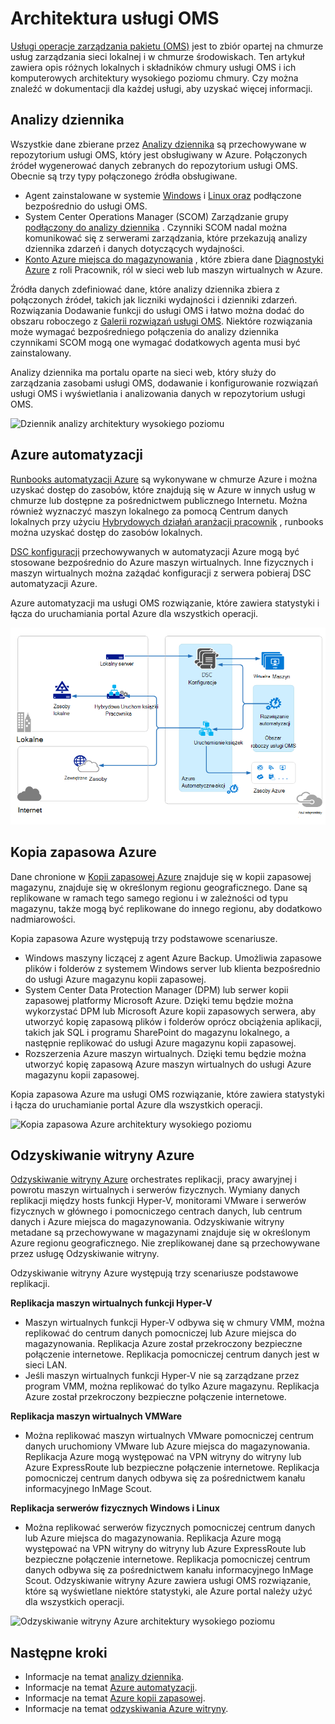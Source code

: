 <properties 
   pageTitle="Operacje usługi zarządzania pakietu (OMS) architektura | Microsoft Azure"
   description="Pakiet Microsoft operacje zarządzania usługi (OMS) jest firmy Microsoft w chmurze IT zarządzania rozwiązanie, które ułatwia zarządzanie i ochrona sieci lokalnej i w chmurze infrastruktury.  W tym artykule identyfikuje różnych usługach objęte usługi OMS i znajdują się łącza do szczegółowych zawartości."
   services="operations-management-suite"
   documentationCenter=""
   authors="bwren"
   manager="jwhit"
   editor="tysonn" />
<tags 
   ms.service="operations-management-suite"
   ms.devlang="na"
   ms.topic="get-started-article"
   ms.tgt_pltfrm="na"
   ms.workload="infrastructure-services"
   ms.date="10/27/2016"
   ms.author="bwren" />

# <a name="oms-architecture"></a>Architektura usługi OMS

[Usługi operacje zarządzania pakietu (OMS)](https://azure.microsoft.com/documentation/services/operations-management-suite/) jest to zbiór opartej na chmurze usług zarządzania sieci lokalnej i w chmurze środowiskach.  Ten artykuł zawiera opis różnych lokalnych i składników chmury usługi OMS i ich komputerowych architektury wysokiego poziomu chmury.  Czy można znaleźć w dokumentacji dla każdej usługi, aby uzyskać więcej informacji.

## <a name="log-analytics"></a>Analizy dziennika

Wszystkie dane zbierane przez [Analizy dziennika](https://azure.microsoft.com/documentation/services/log-analytics/) są przechowywane w repozytorium usługi OMS, który jest obsługiwany w Azure.  Połączonych źródeł wygenerować danych zebranych do repozytorium usługi OMS.  Obecnie są trzy typy połączonego źródła obsługiwane.

- Agent zainstalowane w systemie [Windows](../log-analytics/log-analytics-windows-agents.md) i [Linux oraz](../log-analytics/log-analytics-linux-agents.md) podłączone bezpośrednio do usługi OMS.
- System Center Operations Manager (SCOM) Zarządzanie grupy [podłączony do analizy dziennika](../log-analytics/log-analytics-om-agents.md) .  Czynniki SCOM nadal można komunikować się z serwerami zarządzania, które przekazują analizy dziennika zdarzeń i danych dotyczących wydajności.
- [Konto Azure miejsca do magazynowania](../log-analytics/log-analytics-azure-storage.md) , które zbiera dane [Diagnostyki Azure](../cloud-services/cloud-services-dotnet-diagnostics.md) z roli Pracownik, ról w sieci web lub maszyn wirtualnych w Azure.

Źródła danych zdefiniować dane, które analizy dziennika zbiera z połączonych źródeł, takich jak liczniki wydajności i dzienniki zdarzeń.  Rozwiązania Dodawanie funkcji do usługi OMS i łatwo można dodać do obszaru roboczego z [Galerii rozwiązań usługi OMS](../log-analytics/log-analytics-add-solutions.md).  Niektóre rozwiązania może wymagać bezpośredniego połączenia do analizy dziennika czynnikami SCOM mogą one wymagać dodatkowych agenta musi być zainstalowany.

Analizy dziennika ma portalu oparte na sieci web, który służy do zarządzania zasobami usługi OMS, dodawanie i konfigurowanie rozwiązań usługi OMS i wyświetlania i analizowania danych w repozytorium usługi OMS.

![Dziennik analizy architektury wysokiego poziomu](media/operations-management-suite-architecture/log-analytics.png)


## <a name="azure-automation"></a>Azure automatyzacji

[Runbooks automatyzacji Azure](http://azure.microsoft.com/documentation/services/automation) są wykonywane w chmurze Azure i można uzyskać dostęp do zasobów, które znajdują się w Azure w innych usług w chmurze lub dostępne za pośrednictwem publicznego Internetu.  Można również wyznaczyć maszyn lokalnego za pomocą Centrum danych lokalnych przy użyciu [Hybrydowych działań aranżacji pracownik](../automation/automation-hybrid-runbook-worker.md) , runbooks można uzyskać dostęp do zasobów lokalnych.

[DSC konfiguracji](../automation/automation-dsc-overview.md) przechowywanych w automatyzacji Azure mogą być stosowane bezpośrednio do Azure maszyn wirtualnych.  Inne fizycznych i maszyn wirtualnych można zażądać konfiguracji z serwera pobieraj DSC automatyzacji Azure.

Azure automatyzacji ma usługi OMS rozwiązanie, które zawiera statystyki i łącza do uruchamiania portal Azure dla wszystkich operacji.

![Azure automatyzacji architektury wysokiego poziomu](media/operations-management-suite-architecture/automation.png)

## <a name="azure-backup"></a>Kopia zapasowa Azure

Dane chronione w [Kopii zapasowej Azure](http://azure.microsoft.com/documentation/services/backup) znajduje się w kopii zapasowej magazynu, znajduje się w określonym regionu geograficznego.  Dane są replikowane w ramach tego samego regionu i w zależności od typu magazynu, także mogą być replikowane do innego regionu, aby dodatkowo nadmiarowości.

Kopia zapasowa Azure występują trzy podstawowe scenariusze.

- Windows maszyny liczącej z agent Azure Backup.  Umożliwia zapasowe plików i folderów z systemem Windows server lub klienta bezpośrednio do usługi Azure magazynu kopii zapasowej.  
- System Center Data Protection Manager (DPM) lub serwer kopii zapasowej platformy Microsoft Azure. Dzięki temu będzie można wykorzystać DPM lub Microsoft Azure kopii zapasowych serwera, aby utworzyć kopię zapasową plików i folderów oprócz obciążenia aplikacji, takich jak SQL i programu SharePoint do magazynu lokalnego, a następnie replikować do usługi Azure magazynu kopii zapasowej.
- Rozszerzenia Azure maszyn wirtualnych.  Dzięki temu będzie można utworzyć kopię zapasową Azure maszyn wirtualnych do usługi Azure magazynu kopii zapasowej.

Kopia zapasowa Azure ma usługi OMS rozwiązanie, które zawiera statystyki i łącza do uruchamianie portal Azure dla wszystkich operacji.

![Kopia zapasowa Azure architektury wysokiego poziomu](media/operations-management-suite-architecture/backup.png)

## <a name="azure-site-recovery"></a>Odzyskiwanie witryny Azure

[Odzyskiwanie witryny Azure](http://azure.microsoft.com/documentation/services/site-recovery) orchestrates replikacji, pracy awaryjnej i powrotu maszyn wirtualnych i serwerów fizycznych. Wymiany danych replikacji między hosts funkcji Hyper-V, monitorami VMware i serwerów fizycznych w głównego i pomocniczego centrach danych, lub centrum danych i Azure miejsca do magazynowania.  Odzyskiwanie witryny metadane są przechowywane w magazynami znajduje się w określonym Azure regionu geograficznego. Nie zreplikowanej dane są przechowywane przez usługę Odzyskiwanie witryny.

Odzyskiwanie witryny Azure występują trzy scenariusze podstawowe replikacji.

**Replikacja maszyn wirtualnych funkcji Hyper-V**
- Maszyn wirtualnych funkcji Hyper-V odbywa się w chmury VMM, można replikować do centrum danych pomocniczej lub Azure miejsca do magazynowania.  Replikacja Azure został przekroczony bezpieczne połączenie internetowe.  Replikacja pomocniczej centrum danych jest w sieci LAN.
- Jeśli maszyn wirtualnych funkcji Hyper-V nie są zarządzane przez program VMM, można replikować do tylko Azure magazynu.  Replikacja Azure został przekroczony bezpieczne połączenie internetowe.
 
**Replikacja maszyn wirtualnych VMWare**
- Można replikować maszyn wirtualnych VMware pomocniczej centrum danych uruchomiony VMware lub Azure miejsca do magazynowania.  Replikacja Azure mogą występować na VPN witryny do witryny lub Azure ExpressRoute lub bezpieczne połączenie internetowe. Replikacja pomocniczej centrum danych odbywa się za pośrednictwem kanału informacyjnego InMage Scout.
 
**Replikacja serwerów fizycznych Windows i Linux** 
- Można replikować serwerów fizycznych pomocniczej centrum danych lub Azure miejsca do magazynowania. Replikacja Azure mogą występować na VPN witryny do witryny lub Azure ExpressRoute lub bezpieczne połączenie internetowe. Replikacja pomocniczej centrum danych odbywa się za pośrednictwem kanału informacyjnego InMage Scout.  Odzyskiwanie witryny Azure zawiera usługi OMS rozwiązanie, które są wyświetlane niektóre statystyki, ale Azure portal należy użyć dla wszystkich operacji.

![Odzyskiwanie witryny Azure architektury wysokiego poziomu](media/operations-management-suite-architecture/site-recovery.png)


## <a name="next-steps"></a>Następne kroki

- Informacje na temat [analizy dziennika](http://azure.microsoft.com/documentation/services/log-analytics).
- Informacje na temat [Azure automatyzacji](https://azure.microsoft.com/documentation/services/automation).
- Informacje na temat [Azure kopii zapasowej](http://azure.microsoft.com/documentation/services/backup).
- Informacje na temat [odzyskiwania Azure witryny](http://azure.microsoft.com/documentation/services/site-recovery).
